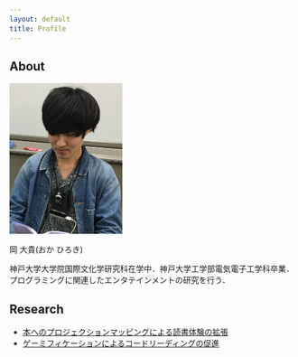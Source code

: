 ```yaml
---
layout: default
title: Profile
---
```

## About

<img src="img/me.jpg" width="200">

岡 大貴(おか ひろき)

神戸大学大学院国際文化学研究科在学中．神戸大学工学部電気電子工学科卒業．プログラミングに関連したエンタテインメントの研究を行う．

## Research

* [本へのプロジェクションマッピングによる読書体験の拡張](https://drive.google.com/drive/folders/1arQthlk7_W19rMWrj95iYP-YIohr6bhF)
* [ゲーミフィケーションによるコードリーディングの促進](https://ipsj.ixsq.nii.ac.jp/ej/?action=pages_view_main&active_action=repository_view_main_item_detail&item_id=199459&item_no=1&page_id=13&block_id=8)